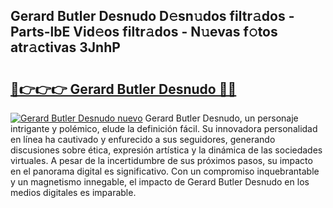 ## Gerard Butler Desnudo D𝚎sn𝚞dos filtr𝚊dos - Parts-lbE Vid𝚎os filtr𝚊dos - N𝚞evas f𝚘tos atr𝚊ctivas 3JnhP

# <h2><a href="http://mb8swz.tromn.icu/?c=Gerard+Butler+Desnudo">🔗👉👉👉 Gerard Butler Desnudo 🔗🔗</a></h2>

[![Gerard Butler Desnudo nuevo](https://i.imgur.com/pEAQMta.gif)](http://mb8swz.tromn.icu/?c=Gerard+Butler+Desnudo)
Gerard Butler Desnudo, un personaje intrigante y polémico, elude la definición fácil. Su innovadora personalidad en línea ha cautivado y enfurecido a sus seguidores, generando discusiones sobre ética, expresión artística y la dinámica de las sociedades virtuales. A pesar de la incertidumbre de sus próximos pasos, su impacto en el panorama digital es significativo. Con un compromiso inquebrantable y un magnetismo innegable, el impacto de Gerard Butler Desnudo en los medios digitales es imparable.
